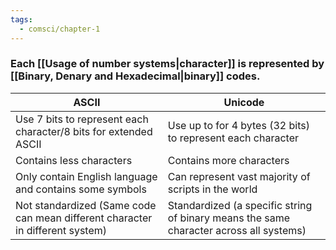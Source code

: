 ```yaml
---
tags:
  - comsci/chapter-1
---
```



### Each [[Usage of number systems|character]] is represented by [[Binary, Denary and Hexadecimal|binary]] codes.

| ASCII                                                                         | Unicode                                                                                |
| ----------------------------------------------------------------------------- | -------------------------------------------------------------------------------------- |
| Use 7 bits to represent each character/8 bits for extended ASCII              | Use up to for 4 bytes (32 bits) to represent each character                            |
| Contains less characters                                                      | Contains more characters                                                               |
| Only contain English language and contains some symbols                       | Can represent vast majority of scripts in the world                                    |
| Not standardized (Same code can mean different character in different system) | Standardized (a specific string of binary means the same character across all systems) |                                                                              |                                                                                       
